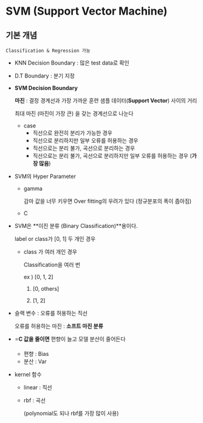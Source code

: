# SVM (Support Vector Machine)



## 기본 개념

`Classification & Regression 가능`

- KNN Decision Boundary : 많은 test data로 확인
- D.T Boundary : 분기 지정 

- **SVM Decision Boundary**

  **마진** : 결정 경계선과 가장 가까운 훈련 샘플 데이터(**Support Vector**) 사이의 거리

  최대 마진 (마진이 가장 큰) 을 갖는 경계선으로 나눈다

  - case
    - 직선으로 완전히 분리가 가능한 경우
    - 직선으로 분리하지만 일부 오류를 허용하는 경우
    - 직선으로는 분리 불가, 곡선으로 분리하는 경우
    - 직선으로는 분리 불가, 곡선으로 분리하지만 일부 오류를 허용하는 경우 (**가장 많음**)



- SVM의 Hyper Parameter

  - gamma

    감마 값을 너무 키우면 Over fitting의 우려가 있다 (정규분포의 폭이 좁아짐)

  - C

  



- SVM은 **이진 분류 (Binary Classification)**용이다. 

  label or class가 [0, 1] 두 개인 경우

  - class 가 여러 개인 경우

    Classification을 여러 번

    ex ) [0, 1, 2]

    1. [0, others]

    2. [1, 2]



- 슬랙 변수 : 오류를 허용하는 직선

  오류를 허용하는 마진 : **소프트 마진 분류**



- :star:**C 값을 줄이면** 편향이 늘고 모델 분산이 줄어든다

  - 편향 : Bias
  - 분산 : Var

- kernel 함수

  - linear : 직선

  - rbf : 곡선

    (polynomial도 되나 rbf를 가장 많이 사용)